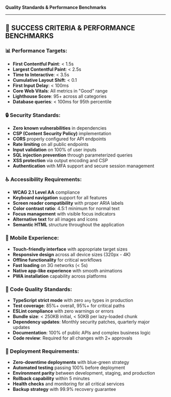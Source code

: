 **Quality Standards & Performance Benchmarks**

---

## 🎯 SUCCESS CRITERIA & PERFORMANCE BENCHMARKS

### 📊 Performance Targets:
- **First Contentful Paint**: < 1.5s
- **Largest Contentful Paint**: < 2.5s
- **Time to Interactive**: < 3.5s
- **Cumulative Layout Shift**: < 0.1
- **First Input Delay**: < 100ms
- **Core Web Vitals**: All metrics in "Good" range
- **Lighthouse Score**: 95+ across all categories
- **Database queries**: < 100ms for 95th percentile

### 🔒 Security Standards:
- **Zero known vulnerabilities** in dependencies
- **CSP (Content Security Policy)** implementation
- **CORS** properly configured for API endpoints
- **Rate limiting** on all public endpoints
- **Input validation** on 100% of user inputs
- **SQL injection prevention** through parameterized queries
- **XSS protection** via output encoding and CSP
- **Authentication** with MFA support and secure session management

### ♿ Accessibility Requirements:
- **WCAG 2.1 Level AA** compliance
- **Keyboard navigation** support for all features
- **Screen reader compatibility** with proper ARIA labels
- **Color contrast ratio**: 4.5:1 minimum for normal text
- **Focus management** with visible focus indicators
- **Alternative text** for all images and icons
- **Semantic HTML** structure throughout the application

### 📱 Mobile Experience:
- **Touch-friendly interface** with appropriate target sizes
- **Responsive design** across all device sizes (320px - 4K)
- **Offline functionality** for critical workflows
- **Fast loading** on 3G networks (< 5s)
- **Native app-like experience** with smooth animations
- **PWA installation** capability across platforms

### 🔄 Code Quality Standards:
- **TypeScript strict mode** with zero `any` types in production
- **Test coverage**: 85%+ overall, 95%+ for critical paths
- **ESLint compliance** with zero warnings or errors
- **Bundle size**: < 250KB initial, < 50KB per lazy-loaded chunk
- **Dependency updates**: Monthly security patches, quarterly major updates
- **Documentation**: 100% of public APIs and complex business logic
- **Code review**: Required for all changes with 2+ approvals

### 🚀 Deployment Requirements:
- **Zero-downtime deployments** with blue-green strategy
- **Automated testing** passing 100% before deployment
- **Environment parity** between development, staging, and production
- **Rollback capability** within 5 minutes
- **Health checks** and monitoring for all critical services
- **Backup strategy** with 99.9% recovery guarantee
